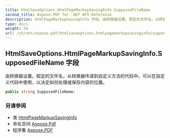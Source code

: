 ```yaml
---
title: HtmlSaveOptions.HtmlPageMarkupSavingInfo.SupposedFileName
second_title: Aspose.PDF for .NET API Reference
description: HtmlPageMarkupSavingInfo 字段。由转换器设置。假定的文件名，从转换器传递到自定义方法的代码中。可以在自定义代码中使用，以决定如何处理或保存内容的位置。
type: docs
weight: 50
url: /zh/net/aspose.pdf/htmlsaveoptions.htmlpagemarkupsavinginfo/supposedfilename/
---
```

## HtmlSaveOptions.HtmlPageMarkupSavingInfo.SupposedFileName 字段

由转换器设置。假定的文件名，从转换器传递到自定义方法的代码中。可以在自定义代码中使用，以决定如何处理或保存内容的位置。

```csharp
public string SupposedFileName;
```

### 另请参阅

* 类 [HtmlPageMarkupSavingInfo](../)
* 命名空间 [Aspose.Pdf](../../../aspose.pdf/)
* 程序集 [Aspose.PDF](../../../)